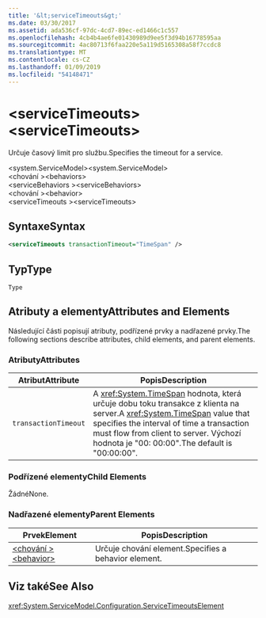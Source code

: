 ```yaml
---
title: '&lt;serviceTimeouts&gt;'
ms.date: 03/30/2017
ms.assetid: ada536cf-97dc-4cd7-89ec-ed1466c1c557
ms.openlocfilehash: 4cb4b4ae6fe01430989d9ee5f3d94b16778595aa
ms.sourcegitcommit: 4ac80713f6faa220e5a119d5165308a58f7ccdc8
ms.translationtype: MT
ms.contentlocale: cs-CZ
ms.lasthandoff: 01/09/2019
ms.locfileid: "54148471"
---
```

# <a name="ltservicetimeoutsgt"></a><span data-ttu-id="7ee03-102">&lt;serviceTimeouts&gt;</span><span class="sxs-lookup"><span data-stu-id="7ee03-102">&lt;serviceTimeouts&gt;</span></span>
<span data-ttu-id="7ee03-103">Určuje časový limit pro službu.</span><span class="sxs-lookup"><span data-stu-id="7ee03-103">Specifies the timeout for a service.</span></span>  
  
 <span data-ttu-id="7ee03-104">\<system.ServiceModel></span><span class="sxs-lookup"><span data-stu-id="7ee03-104">\<system.ServiceModel></span></span>  
<span data-ttu-id="7ee03-105">\<chování ></span><span class="sxs-lookup"><span data-stu-id="7ee03-105">\<behaviors></span></span>  
<span data-ttu-id="7ee03-106">\<serviceBehaviors ></span><span class="sxs-lookup"><span data-stu-id="7ee03-106">\<serviceBehaviors></span></span>  
<span data-ttu-id="7ee03-107">\<chování ></span><span class="sxs-lookup"><span data-stu-id="7ee03-107">\<behavior></span></span>  
<span data-ttu-id="7ee03-108">\<serviceTimeouts ></span><span class="sxs-lookup"><span data-stu-id="7ee03-108">\<serviceTimeouts></span></span>  
  
## <a name="syntax"></a><span data-ttu-id="7ee03-109">Syntaxe</span><span class="sxs-lookup"><span data-stu-id="7ee03-109">Syntax</span></span>  
  
```xml  
<serviceTimeouts transactionTimeout="TimeSpan" />
```  
  
## <a name="type"></a><span data-ttu-id="7ee03-110">Typ</span><span class="sxs-lookup"><span data-stu-id="7ee03-110">Type</span></span>  
 `Type`  
  
## <a name="attributes-and-elements"></a><span data-ttu-id="7ee03-111">Atributy a elementy</span><span class="sxs-lookup"><span data-stu-id="7ee03-111">Attributes and Elements</span></span>  
 <span data-ttu-id="7ee03-112">Následující části popisují atributy, podřízené prvky a nadřazené prvky.</span><span class="sxs-lookup"><span data-stu-id="7ee03-112">The following sections describe attributes, child elements, and parent elements.</span></span>  
  
### <a name="attributes"></a><span data-ttu-id="7ee03-113">Atributy</span><span class="sxs-lookup"><span data-stu-id="7ee03-113">Attributes</span></span>  
  
|<span data-ttu-id="7ee03-114">Atribut</span><span class="sxs-lookup"><span data-stu-id="7ee03-114">Attribute</span></span>|<span data-ttu-id="7ee03-115">Popis</span><span class="sxs-lookup"><span data-stu-id="7ee03-115">Description</span></span>|  
|---------------|-----------------|  
|`transactionTimeout`|<span data-ttu-id="7ee03-116">A <xref:System.TimeSpan> hodnota, která určuje dobu toku transakce z klienta na server.</span><span class="sxs-lookup"><span data-stu-id="7ee03-116">A <xref:System.TimeSpan> value that specifies the interval of time a transaction must flow from client to server.</span></span> <span data-ttu-id="7ee03-117">Výchozí hodnota je "00: 00:00".</span><span class="sxs-lookup"><span data-stu-id="7ee03-117">The default is "00:00:00".</span></span>|  
  
### <a name="child-elements"></a><span data-ttu-id="7ee03-118">Podřízené elementy</span><span class="sxs-lookup"><span data-stu-id="7ee03-118">Child Elements</span></span>  
 <span data-ttu-id="7ee03-119">Žádné</span><span class="sxs-lookup"><span data-stu-id="7ee03-119">None.</span></span>  
  
### <a name="parent-elements"></a><span data-ttu-id="7ee03-120">Nadřazené elementy</span><span class="sxs-lookup"><span data-stu-id="7ee03-120">Parent Elements</span></span>  
  
|<span data-ttu-id="7ee03-121">Prvek</span><span class="sxs-lookup"><span data-stu-id="7ee03-121">Element</span></span>|<span data-ttu-id="7ee03-122">Popis</span><span class="sxs-lookup"><span data-stu-id="7ee03-122">Description</span></span>|  
|-------------|-----------------|  
|[<span data-ttu-id="7ee03-123">\<chování ></span><span class="sxs-lookup"><span data-stu-id="7ee03-123">\<behavior></span></span>](../../../../../docs/framework/configure-apps/file-schema/wcf/behavior-of-endpointbehaviors.md)|<span data-ttu-id="7ee03-124">Určuje chování element.</span><span class="sxs-lookup"><span data-stu-id="7ee03-124">Specifies a behavior element.</span></span>|  
  
## <a name="see-also"></a><span data-ttu-id="7ee03-125">Viz také</span><span class="sxs-lookup"><span data-stu-id="7ee03-125">See Also</span></span>  
 <xref:System.ServiceModel.Configuration.ServiceTimeoutsElement>
